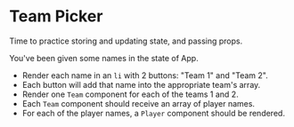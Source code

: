 # Team Picker

Time to practice storing and updating state, and passing props.

You've been given some names in the state of App.

- Render each name in an `li` with 2 buttons: "Team 1" and "Team 2".
- Each button will add that name into the appropriate team's array.
- Render one `Team` component for each of the teams 1 and 2.
- Each `Team` component should receive an array of player names.
- For each of the player names, a `Player` component should be rendered.
